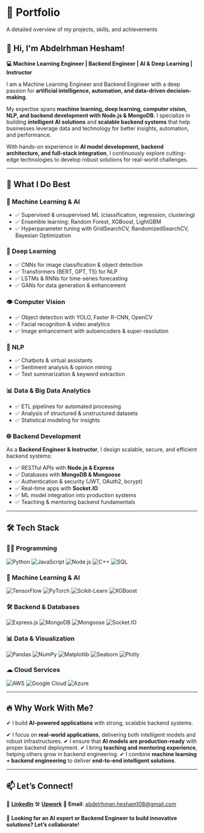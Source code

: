 
# 📂 Portfolio

A detailed overview of my projects, skills, and achievements

## 👋 Hi, I'm Abdelrhman Hesham!

**💻 Machine Learning Engineer | Backend Engineer | AI & Deep Learning | Instructor**

I am a Machine Learning Engineer and Backend Engineer with a deep passion for **artificial intelligence, automation, and data-driven decision-making**.

My expertise spans **machine learning, deep learning, computer vision, NLP, and backend development with Node.js & MongoDB**. I specialize in building **intelligent AI solutions** and **scalable backend systems** that help businesses leverage data and technology for better insights, automation, and performance.

With hands-on experience in **AI model development, backend architecture, and full-stack integration**, I continuously explore cutting-edge technologies to develop robust solutions for real-world challenges.

---

## 🚀 What I Do Best

### 🤖 Machine Learning & AI

* ✅ Supervised & unsupervised ML (classification, regression, clustering)
* ✅ Ensemble learning: Random Forest, XGBoost, LightGBM
* ✅ Hyperparameter tuning with GridSearchCV, RandomizedSearchCV, Bayesian Optimization

### 🧠 Deep Learning

* ✅ CNNs for image classification & object detection
* ✅ Transformers (BERT, GPT, T5) for NLP
* ✅ LSTMs & RNNs for time-series forecasting
* ✅ GANs for data generation & enhancement

### 👁 Computer Vision

* ✅ Object detection with YOLO, Faster R-CNN, OpenCV
* ✅ Facial recognition & video analytics
* ✅ Image enhancement with autoencoders & super-resolution

### 📝 NLP

* ✅ Chatbots & virtual assistants
* ✅ Sentiment analysis & opinion mining
* ✅ Text summarization & keyword extraction

### 📊 Data & Big Data Analytics

* ✅ ETL pipelines for automated processing
* ✅ Analysis of structured & unstructured datasets
* ✅ Statistical modeling for insights

### 🌐 Backend Development

As a **Backend Engineer & Instructor**, I design scalable, secure, and efficient backend systems:

* ✅ RESTful APIs with **Node.js & Express**
* ✅ Databases with **MongoDB & Mongoose**
* ✅ Authentication & security (JWT, OAuth2, bcrypt)
* ✅ Real-time apps with **Socket.IO**
* ✅ ML model integration into production systems
* ✅ Teaching & mentoring backend fundamentals

---

## 🛠️ Tech Stack

### 👨‍💻 Programming

![Python](https://img.shields.io/badge/Python-3776AB?style=flat\&logo=python\&logoColor=white)
![JavaScript](https://img.shields.io/badge/JavaScript-F7DF1E?style=flat\&logo=javascript\&logoColor=black)
![Node.js](https://img.shields.io/badge/Node.js-339933?style=flat\&logo=node.js\&logoColor=white)
![C++](https://img.shields.io/badge/C++-00599C?style=flat\&logo=cplusplus\&logoColor=white)
![SQL](https://img.shields.io/badge/SQL-4479A1?style=flat\&logo=mysql\&logoColor=white)

### 🤖 Machine Learning & AI

![TensorFlow](https://img.shields.io/badge/TensorFlow-FF6F00?style=flat\&logo=tensorflow\&logoColor=white)
![PyTorch](https://img.shields.io/badge/PyTorch-EE4C2C?style=flat\&logo=pytorch\&logoColor=white)
![Scikit-Learn](https://img.shields.io/badge/Scikit--Learn-F7931E?style=flat\&logo=scikit-learn\&logoColor=white)
![XGBoost](https://img.shields.io/badge/XGBoost-00A4FF?style=flat\&logo=xgboost\&logoColor=white)

### 🛠 Backend & Databases

![Express.js](https://img.shields.io/badge/Express.js-000000?style=flat\&logo=express\&logoColor=white)
![MongoDB](https://img.shields.io/badge/MongoDB-47A248?style=flat\&logo=mongodb\&logoColor=white)
![Mongoose](https://img.shields.io/badge/Mongoose-880000?style=flat\&logo=mongoose\&logoColor=white)
![Socket.IO](https://img.shields.io/badge/Socket.IO-010101?style=flat\&logo=socket.io\&logoColor=white)

### 📊 Data & Visualization

![Pandas](https://img.shields.io/badge/Pandas-150458?style=flat\&logo=pandas\&logoColor=white)
![NumPy](https://img.shields.io/badge/NumPy-013243?style=flat\&logo=numpy\&logoColor=white)
![Matplotlib](https://img.shields.io/badge/Matplotlib-008080?style=flat)
![Seaborn](https://img.shields.io/badge/Seaborn-3776AB?style=flat)
![Plotly](https://img.shields.io/badge/Plotly-3F4F75?style=flat\&logo=plotly\&logoColor=white)

### ☁ Cloud Services

![AWS](https://img.shields.io/badge/AWS-232F3E?style=flat\&logo=amazon-aws\&logoColor=white)
![Google Cloud](https://img.shields.io/badge/Google%20Cloud-4285F4?style=flat\&logo=google-cloud\&logoColor=white)
![Azure](https://img.shields.io/badge/Azure-0078D4?style=flat\&logo=microsoft-azure\&logoColor=white)

---

## 🔥 Why Work With Me?

✔ I build **AI-powered applications** with strong, scalable backend systems.

✔ I focus on **real-world applications**, delivering both intelligent models and robust infrastructures.
✔ I ensure that **AI models are production-ready** with proper backend deployment.
✔ I bring **teaching and mentoring experience**, helping others grow in backend engineering.
✔ I combine **machine learning + backend engineering** to deliver **end-to-end intelligent solutions**.

---

## 📫 Let’s Connect!

💼 [**LinkedIn**](https://www.linkedin.com/in/abdelrhman-hesham11/)
🛠️ [**Upwork**](https://www.upwork.com/freelancers/~0180b5c8b9cf4e803b)
📧 **Email**: [abdelrhman.hesham108@gmail.com](mailto:abdelrhman.hesham108@gmail.com)

🚀 **Looking for an AI expert or Backend Engineer to build innovative solutions? Let’s collaborate!**
